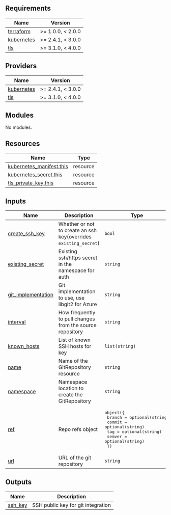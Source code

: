 <!--- start terraform-docs --->
## Requirements

| Name | Version |
|------|---------|
| <a name="requirement_terraform"></a> [terraform](#requirement\_terraform) | >= 1.0.0, < 2.0.0 |
| <a name="requirement_kubernetes"></a> [kubernetes](#requirement\_kubernetes) | >= 2.4.1, < 3.0.0 |
| <a name="requirement_tls"></a> [tls](#requirement\_tls) | >= 3.1.0, < 4.0.0 |

## Providers

| Name | Version |
|------|---------|
| <a name="provider_kubernetes"></a> [kubernetes](#provider\_kubernetes) | >= 2.4.1, < 3.0.0 |
| <a name="provider_tls"></a> [tls](#provider\_tls) | >= 3.1.0, < 4.0.0 |

## Modules

No modules.

## Resources

| Name | Type |
|------|------|
| [kubernetes_manifest.this](https://registry.terraform.io/providers/hashicorp/kubernetes/latest/docs/resources/manifest) | resource |
| [kubernetes_secret.this](https://registry.terraform.io/providers/hashicorp/kubernetes/latest/docs/resources/secret) | resource |
| [tls_private_key.this](https://registry.terraform.io/providers/hashicorp/tls/latest/docs/resources/private_key) | resource |

## Inputs

| Name | Description | Type | Default | Required |
|------|-------------|------|---------|:--------:|
| <a name="input_create_ssh_key"></a> [create\_ssh\_key](#input\_create\_ssh\_key) | Whether or not to create an ssh key(overrides `existing_secret`) | `bool` | `false` | no |
| <a name="input_existing_secret"></a> [existing\_secret](#input\_existing\_secret) | Existing ssh/https secret in the namespace for auth | `string` | `null` | no |
| <a name="input_git_implementation"></a> [git\_implementation](#input\_git\_implementation) | Git implementation to use, use libgit2 for Azure | `string` | `"go-git"` | no |
| <a name="input_interval"></a> [interval](#input\_interval) | How frequently to pull changes from the source repository | `string` | `"1m0s"` | no |
| <a name="input_known_hosts"></a> [known\_hosts](#input\_known\_hosts) | List of known SSH hosts for key | `list(string)` | `[]` | no |
| <a name="input_name"></a> [name](#input\_name) | Name of the GitRepository resource | `string` | n/a | yes |
| <a name="input_namespace"></a> [namespace](#input\_namespace) | Namespace location to create the GitRepository | `string` | `"flux-system"` | no |
| <a name="input_ref"></a> [ref](#input\_ref) | Repo refs object | <pre>object({<br>    branch = optional(string)<br>    commit = optional(string)<br>    tag    = optional(string)<br>    semver = optional(string)<br>  })</pre> | <pre>{<br>  "branch": "main"<br>}</pre> | no |
| <a name="input_url"></a> [url](#input\_url) | URL of the git repository | `string` | n/a | yes |

## Outputs

| Name | Description |
|------|-------------|
| <a name="output_ssh_key"></a> [ssh\_key](#output\_ssh\_key) | SSH public key for git integration |
